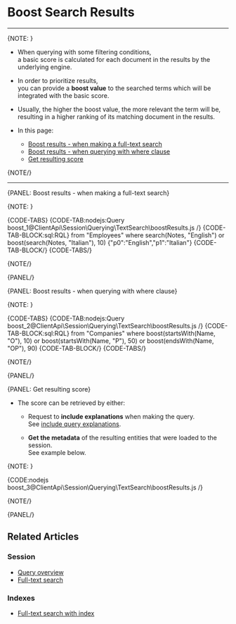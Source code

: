 ﻿# Boost Search Results

---

{NOTE: }

* When querying with some filtering conditions,  
  a basic score is calculated for each document in the results by the underlying engine.

* In order to prioritize results,  
  you can provide a __boost value__ to the searched terms which will be integrated with the basic score.

* Usually, the higher the boost value, the more relevant the term will be,  
  resulting in a higher ranking of its matching document in the results.

* In this page:

  * [Boost results - when making a full-text search](../../../../client-api/session/querying/text-search/boost-search-results#boost-results---when-making-a-full-text-search)
  * [Boost results - when querying with where clause](../../../../client-api/session/querying/text-search/boost-search-results#boost-results---when-querying-with-where-clause)  
  * [Get resulting score](../../../../client-api/session/querying/text-search/boost-search-results#get-resulting-score)

{NOTE/}

---

{PANEL: Boost results - when making a full-text search}

{NOTE: }

{CODE-TABS}
{CODE-TAB:nodejs:Query boost_1@ClientApi\Session\Querying\TextSearch\boostResults.js /}
{CODE-TAB-BLOCK:sql:RQL}
from "Employees" where
search(Notes, "English") or boost(search(Notes, "Italian"), 10)
{"p0":"English","p1":"Italian"}
{CODE-TAB-BLOCK/}
{CODE-TABS/}

{NOTE/}

{PANEL/}

{PANEL: Boost results - when querying with where clause}

{NOTE: }

{CODE-TABS}
{CODE-TAB:nodejs:Query boost_2@ClientApi\Session\Querying\TextSearch\boostResults.js /}
{CODE-TAB-BLOCK:sql:RQL}
from "Companies" where
boost(startsWith(Name, "O"), 10) or
boost(startsWith(Name, "P"), 50) or
boost(endsWith(Name, "OP"), 90)
{CODE-TAB-BLOCK/}
{CODE-TABS/}

{NOTE/}

{PANEL/}

{PANEL: Get resulting score}

* The score can be retrieved by either:

    * Request to __include explanations__ when making the query.  
      See [include query explanations](../../../../client-api/session/querying/debugging/include-explanations).

    * __Get the metadata__ of the resulting entities that were loaded to the session.  
      See example below.

{NOTE: }

{CODE:nodejs boost_3@ClientApi\Session\Querying\TextSearch\boostResults.js /}

{NOTE/}

{PANEL/}

## Related Articles

### Session

- [Query overview](../../../../client-api/session/querying/how-to-query)
- [Full-text search](../../../../client-api/session/querying/text-search/full-text-search)

### Indexes

- [Full-text search with index](../../../../indexes/querying/searching)
